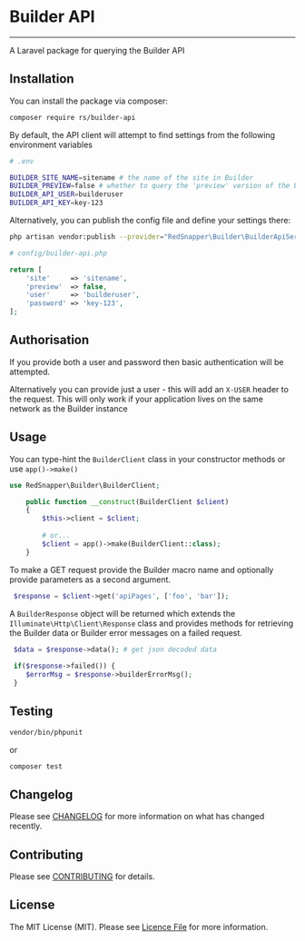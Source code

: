 # Builder API

---
A Laravel package for querying the Builder API

## Installation

You can install the package via composer:

```bash
composer require rs/builder-api
```

By default, the API client will attempt to find settings from the following environment variables

```bash
# .env

BUILDER_SITE_NAME=sitename # the name of the site in Builder
BUILDER_PREVIEW=false # whether to query the 'preview' version of the Builder site or not
BUILDER_API_USER=builderuser 
BUILDER_API_KEY=key-123
```

Alternatively, you can publish the config file and define your settings there:

```bash
php artisan vendor:publish --provider="RedSnapper\Builder\BuilderApiServiceProvider" --tag="config"
```

``` php
# config/builder-api.php

return [
    'site'     => 'sitename',
    'preview'  => false,
    'user'     => 'builderuser',
    'password' => 'key-123',
];
```


## Authorisation
If you provide both a user and password then basic authentication will be attempted.

Alternatively you can provide just a user - this will add an `X-USER` header to the request. This will only work if your application lives on the same network as the Builder instance

## Usage

You can type-hint the `BuilderClient` class in your constructor methods or use `app()->make()`

```php
use RedSnapper\Builder\BuilderClient;

    public function __construct(BuilderClient $client)
    {
        $this->client = $client;
        
        # or...
        $client = app()->make(BuilderClient::class);
    }
```

To make a GET request provide the Builder macro name and optionally provide parameters as a second argument.

```php
 $response = $client->get('apiPages', ['foo', 'bar']);
```

A `BuilderResponse` object will be returned which extends the `Illuminate\Http\Client\Response` class and provides methods for retrieving the Builder data or Builder error messages on a failed request.
```php
 $data = $response->data(); # get json decoded data
 
 if($response->failed()) {
    $errorMsg = $response->builderErrorMsg();
 }
```

## Testing

```bash
vendor/bin/phpunit
```

or

```bash
composer test
```

## Changelog

Please see [CHANGELOG](CHANGELOG.MD) for more information on what has changed recently.

## Contributing

Please see [CONTRIBUTING](.github/CONTRIBUTING.MD) for details.

## License

The MIT License (MIT). Please see [Licence File](LICENCE.MD) for more information.